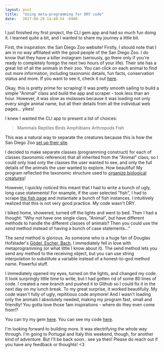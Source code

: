 ```yaml
---
layout: post
title:  "Using meta-programming for DRY code"
date:   2017-08-29 14:40:54 -0400
---
```



I just finished my first project, the CLI gem app and had so much fun doing it. I learned quite a bit, and I wanted to share my journey a little bit.

First, the inspiration: the San Diego Zoo website! Firstly, I should note that I am in no way affiliated with the good people of the San Diego Zoo. I do know that they have a killer instagram (seriously, go there only if you're ready to completely forego the next two hours of your life). Their site has a great list of all the animals in their zoo. You can click on each animal to find out more information, including taxonomic details, fun facts, conservation status and more. If you want to see it, check it out [here](http://animals.sandiegozoo.org/animals). 

Okay, this is pretty prime for scraping! It was pretty smooth sailing to build a simple "Animal" class and build the app and scraper - took less than an hour. However, it was slow as molasses because it was loading not only every single animal name, but all their details from all the individual web pages... yikes! 

I knew I wanted the CLI app to present a list of choices:

> Mammals
> Reptiles
> Birds
> Amphibians
> Arthropods
> Fish

This was a natural way to separate the creatures because this is how the San Diego Zoo [set up their site](http://animals.sandiegozoo.org/animals/mammals). 

I decided to make separate classes (programming construct) for each of classes (taxonomic reference) that all inherited from the "Animal" class, so I could only load only the classes the user wanted to see, and only the full details of the animals the user wanted to explore. How beautiful! My program reflected the taxonomic structure used to [organize biological creatures](http://basicbiology.net/biology-101/taxonomy/)! 

However, I quickly noticed this meant that I had to write a bunch of ugly, long case statements! For example, if the user selected "fish",  I had to scrape [the fish page](http://animals.sandiegozoo.org/animals/fish) and instantiate a bunch of fish instances. I intuitively realized that this is not very good practice. My code wasn't DRY. 

I biked home, showered, turned off the lights and went to bed. Then I had a thought: "Why not have one single class, "Animal", but have different methods to handle the different classes of animals? Then you could use the *send* method instead of having a bunch of case statements..." 

The *send* method is glorious. As someone who is a huge fan of Douglas Hofstader's [Gödel, Escher, Bach](https://en.wikipedia.org/wiki/G%C3%B6del,_Escher,_Bach), I immediately fell in love with metaprogramming (or what little I know about it). The send method lets you send any method to the receiving object, but you can use string interpolation to substitute a variable instead of a honest-to-god method name. Powerful stuff.

I immediately opened my eyes, turned on the lights, and changed my code. It took surpringly little time to write, but I had gotten rid of some 80 lines of code. I created a new branch and pushed it to Github so I could fix it in the next day on my lunch break. To my great surprise, it worked beautifully. My code wasn't fully of ugly, repititious code anymore! And I wasn't loading only the animals I absolutely needed, making my program fast, small and friendly! You gotta love those 1am inspirations - where do they even come from!? 

You can try my gem [here](https://rubygems.org/gems/SDzoo).
You can see my code [here](https://github.com/burrahey/SDzoo-cli-app). 

I'm looking forward to building more. It was electrifying the whole way through. I'm going to Portugal and Italy this weekend, though, for another kind of adventure. But I'll be back soon.. see ya then! Please do reach out if you have any feedback or thoughts! <3
